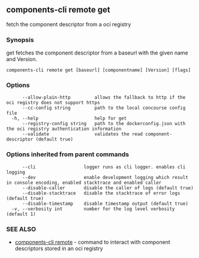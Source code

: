 ## components-cli remote get

fetch the component descriptor from a oci registry

### Synopsis


get fetches the component descriptor from a baseurl with the given name and Version.


```
components-cli remote get [baseurl] [componentname] [Version] [flags]
```

### Options

```
      --allow-plain-http         allows the fallback to http if the oci registry does not support https
      --cc-config string         path to the local concourse config file
  -h, --help                     help for get
      --registry-config string   path to the dockerconfig.json with the oci registry authentication information
      --validate                 validates the read component-descriptor (default true)
```

### Options inherited from parent commands

```
      --cli                  logger runs as cli logger. enables cli logging
      --dev                  enable development logging which result in console encoding, enabled stacktrace and enabled caller
      --disable-caller       disable the caller of logs (default true)
      --disable-stacktrace   disable the stacktrace of error logs (default true)
      --disable-timestamp    disable timestamp output (default true)
  -v, --verbosity int        number for the log level verbosity (default 1)
```

### SEE ALSO

* [components-cli remote](components-cli_remote.md)	 - command to interact with component descriptors stored in an oci registry

